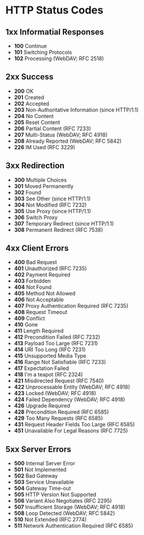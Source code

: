# HTTP Status Codes

## 1xx Informatial Responses

- **100** Continue
- **101** Switching Protocols
- **102** Processing (WebDAV; RFC 2518)

## 2xx Success

- **200** OK
- **201** Created
- **202** Accepted
- **203** Non-Authoritative Information (since HTTP/1.1)
- **204** No Content
- **205** Reset Content
- **206** Partial Content (RFC 7233)
- **207** Multi-Status (WebDAV; RFC 4918)
- **208** Already Reported (WebDAV; RFC 5842)
- **226** IM Used (RFC 3229)

## 3xx Redirection

- **300** Multiple Choices
- **301** Moved Permanently
- **302** Found
- **303** See Other (since HTTP/1.1)
- **304** Not Modified (RFC 7232)
- **305** Use Proxy (since HTTP/1.1)
- **306** Switch Proxy
- **307** Temporary Redirect (since HTTP/1.1)
- **308** Permanent Redirect (RFC 7538)

## 4xx Client Errors

- **400** Bad Request
- **401** Unauthorized (RFC 7235)
- **402** Payment Required
- **403** Forbidden
- **404** Not Found
- **405** Method Not Allowed
- **406** Not Acceptable
- **407** Proxy Authentication Required (RFC 7235)
- **408** Request Timeout
- **409** Conflict
- **410** Gone
- **411** Length Required
- **412** Precondition Failed (RFC 7232)
- **413** Payload Too Large (RFC 7231)
- **414** URI Too Long (RFC 7231)
- **415** Unsupported Media Type
- **416** Range Not Satisfiable (RFC 7233)
- **417** Expectation Failed
- **418** I'm a teapot (RFC 2324)
- **421** Misdirected Request (RFC 7540)
- **422** Unprocessable Entity (WebDAV; RFC 4918)
- **423** Locked (WebDAV; RFC 4918)
- **424** Failed Dependency (WebDAV; RFC 4918)
- **426** Upgrade Required
- **428** Precondition Required (RFC 6585)
- **429** Too Many Requests (RFC 6585)
- **431** Request Header Fields Too Large (RFC 6585)
- **451** Unavailable For Legal Reasons (RFC 7725)

## 5xx Server Errors

- **500** Internal Server Error
- **501** Not Implemented
- **502** Bad Gateway
- **503** Service Unavailable
- **504** Gateway Time-out
- **505** HTTP Version Not Supported
- **506** Variant Also Negotiates (RFC 2295)
- **507** Insufficient Storage (WebDAV; RFC 4918)
- **508** Loop Detected (WebDAV; RFC 5842)
- **510** Not Extended (RFC 2774)
- **511** Network Authentication Required (RFC 6585)
